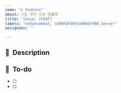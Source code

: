 ```yaml
---
name: "✔ Feature"
about: 기능 추가 이슈 템플릿
title: 'Issue: [FEAT]'
labels: "enhancement, \U0001F469‍\U0001F4BB Server"
assignees: ''

---
```


## 📌  Description

## 📝  To-do
- [ ]
- [ ]
